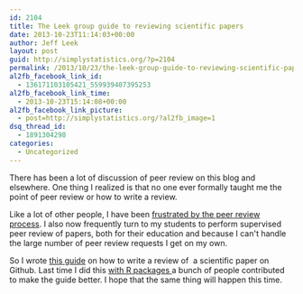 ```yaml
---
id: 2104
title: The Leek group guide to reviewing scientific papers
date: 2013-10-23T11:14:03+00:00
author: Jeff Leek
layout: post
guid: http://simplystatistics.org/?p=2104
permalink: /2013/10/23/the-leek-group-guide-to-reviewing-scientific-papers/
al2fb_facebook_link_id:
  - 136171103105421_559939407395253
al2fb_facebook_link_time:
  - 2013-10-23T15:14:08+00:00
al2fb_facebook_link_picture:
  - post=http://simplystatistics.org/?al2fb_image=1
dsq_thread_id:
  - 1891304298
categories:
  - Uncategorized
---
```

There has been a lot of discussion of peer review on this blog and elsewhere. One thing I realized is that no one ever formally taught me the point of peer review or how to write a review.

Like a lot of other people, I have been [frustrated by the peer review process](http://simplystatistics.org/2012/07/11/my-worst-recent-experience-with-peer-review/). I also now frequently turn to my students to perform supervised peer review of papers, both for their education and because I can't handle the large number of peer review requests I get on my own.

So I wrote [this guide](https://github.com/jtleek/reviews) on how to write a review of  a scientific paper on Github. Last time I did this [with R packages ](http://simplystatistics.org/2013/10/07/the-leek-group-policy-for-developing-sustainable-r-packages/)a bunch of people contributed to make the guide better. I hope that the same thing will happen this time.